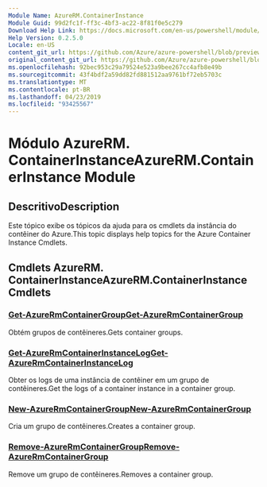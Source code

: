 ```yaml
---
Module Name: AzureRM.ContainerInstance
Module Guid: 99d2fc1f-ff3c-4bf3-ac22-8f81f0e5c279
Download Help Link: https://docs.microsoft.com/en-us/powershell/module/azurerm.containerinstance
Help Version: 0.2.5.0
Locale: en-US
content_git_url: https://github.com/Azure/azure-powershell/blob/preview/src/ResourceManager/ContainerInstance/Commands.ContainerInstance/help/AzureRM.ContainerInstance.md
original_content_git_url: https://github.com/Azure/azure-powershell/blob/preview/src/ResourceManager/ContainerInstance/Commands.ContainerInstance/help/AzureRM.ContainerInstance.md
ms.openlocfilehash: 92bec953c29a79524e523a9bee267cc4afb8e49b
ms.sourcegitcommit: 43f4bdf2a59dd82fd881512aa9761bf72eb5703c
ms.translationtype: MT
ms.contentlocale: pt-BR
ms.lasthandoff: 04/23/2019
ms.locfileid: "93425567"
---
```

# <span data-ttu-id="67817-101">Módulo AzureRM. ContainerInstance</span><span class="sxs-lookup"><span data-stu-id="67817-101">AzureRM.ContainerInstance Module</span></span>
## <span data-ttu-id="67817-102">Descritivo</span><span class="sxs-lookup"><span data-stu-id="67817-102">Description</span></span>
<span data-ttu-id="67817-103">Este tópico exibe os tópicos da ajuda para os cmdlets da instância do contêiner do Azure.</span><span class="sxs-lookup"><span data-stu-id="67817-103">This topic displays help topics for the Azure Container Instance Cmdlets.</span></span>

## <span data-ttu-id="67817-104">Cmdlets AzureRM. ContainerInstance</span><span class="sxs-lookup"><span data-stu-id="67817-104">AzureRM.ContainerInstance Cmdlets</span></span>
### [<span data-ttu-id="67817-105">Get-AzureRmContainerGroup</span><span class="sxs-lookup"><span data-stu-id="67817-105">Get-AzureRmContainerGroup</span></span>](Get-AzureRmContainerGroup.md)
<span data-ttu-id="67817-106">Obtém grupos de contêineres.</span><span class="sxs-lookup"><span data-stu-id="67817-106">Gets container groups.</span></span>

### [<span data-ttu-id="67817-107">Get-AzureRmContainerInstanceLog</span><span class="sxs-lookup"><span data-stu-id="67817-107">Get-AzureRmContainerInstanceLog</span></span>](Get-AzureRmContainerInstanceLog.md)
<span data-ttu-id="67817-108">Obter os logs de uma instância de contêiner em um grupo de contêineres.</span><span class="sxs-lookup"><span data-stu-id="67817-108">Get the logs of a container instance in a container group.</span></span>

### [<span data-ttu-id="67817-109">New-AzureRmContainerGroup</span><span class="sxs-lookup"><span data-stu-id="67817-109">New-AzureRmContainerGroup</span></span>](New-AzureRmContainerGroup.md)
<span data-ttu-id="67817-110">Cria um grupo de contêineres.</span><span class="sxs-lookup"><span data-stu-id="67817-110">Creates a container group.</span></span>

### [<span data-ttu-id="67817-111">Remove-AzureRmContainerGroup</span><span class="sxs-lookup"><span data-stu-id="67817-111">Remove-AzureRmContainerGroup</span></span>](Remove-AzureRmContainerGroup.md)
<span data-ttu-id="67817-112">Remove um grupo de contêineres.</span><span class="sxs-lookup"><span data-stu-id="67817-112">Removes a container group.</span></span>

